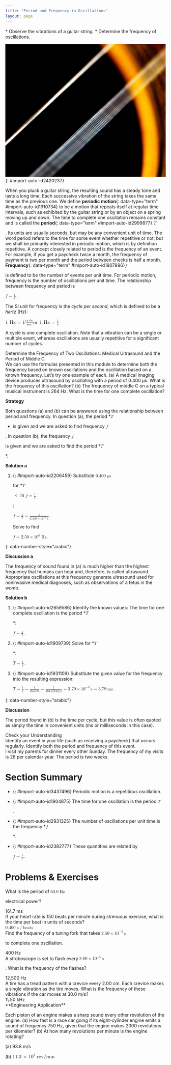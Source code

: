 ```yaml
---
title: "Period and Frequency in Oscillations"
layout: page
---
```



<div data-type="abstract" markdown="1">
* Observe the vibrations of a guitar string.
* Determine the frequency of oscillations.

</div>

 ![The given figure shows a closed zoom view of the strings of a guitar. There are two slanting white colored strings in the picture. In the nearer string, the gaps between the circular threads of the string are visible, whereas the second white string at the back looks like a white thin stick.](../resources/Figure_17_02_01a.jpg "The strings on this guitar vibrate at regular time intervals. (credit: JAR)"){: #import-auto-id2420237}

When you pluck a guitar string, the resulting sound has a steady tone and lasts a long time. Each successive vibration of the string takes the same time as the previous one. We define **periodic motion**{: data-type="term" #import-auto-id1910734} to be a motion that repeats itself at regular time intervals, such as exhibited by the guitar string or by an object on a spring moving up and down. The time to complete one oscillation remains constant and is called the **period**{: data-type="term" #import-auto-id2999877} <math xmlns="http://www.w3.org/1998/Math/MathML"><semantics><mrow><mrow><mi>T</mi></mrow><mrow /></mrow><annotation encoding="StarMath 5.0"> size 12{T} {}</annotation></semantics></math>

. Its units are usually seconds, but may be any convenient unit of time. The word period refers to the time for some event whether repetitive or not; but we shall be primarily interested in periodic motion, which is by definition repetitive. A concept closely related to period is the frequency of an event. For example, if you get a paycheck twice a month, the frequency of payment is two per month and the period between checks is half a month. **Frequency**{: data-type="term" #import-auto-id1907896}<math xmlns="http://www.w3.org/1998/Math/MathML"><semantics><mrow><mrow><mi>f</mi></mrow><mrow /></mrow><annotation encoding="StarMath 5.0"> size 12{f} {}</annotation></semantics></math>

 is defined to be the number of events per unit time. For periodic motion, frequency is the number of oscillations per unit time. The relationship between frequency and period is

<div data-type="equation" id="eip-768">
<math xmlns="http://www.w3.org/1998/Math/MathML"><semantics><mrow><mrow><mrow><mi>f</mi><mo stretchy="false">=</mo><mfrac><mn>1</mn><mi>T</mi></mfrac></mrow></mrow><mo>.</mo></mrow><annotation encoding="StarMath 5.0"> size 12{f= { {1} over {T} } } {}</annotation></semantics></math>
</div>

The SI unit for frequency is the *cycle per second*, which is defined to be a *hertz* (Hz):

<div data-type="equation" id="eip-880">
<math xmlns="http://www.w3.org/1998/Math/MathML"> <semantics> <mrow> <mstyle mathsize="12pt"> <mrow> <mrow> <mi /> <mrow> <mtext> 1 Hz </mtext> <mo stretchy="false"> = </mo> <mn> 1 </mn> </mrow> <mi /> <mrow> <mfrac> <mrow> <mtext> cycle </mtext> </mrow> <mrow> <mtext> sec </mtext> </mrow> </mfrac> </mrow> <mi /> <mrow> <mtext> or 1 Hz </mtext> <mo stretchy="false"> = </mo> <mrow> <mfrac> <mrow> <mn> 1 </mn> </mrow> <mrow> <mtext> s </mtext> </mrow> </mfrac> </mrow> </mrow> </mrow> </mrow> </mstyle> <mrow /> </mrow> <annotation encoding="StarMath 5.0"> size 12{1`"Hz"=1` { {"cycle"} over {"sec"} } ``"or 1 Hz"= { {1} over {s} } } {} </annotation> </semantics> </math>
</div>

A cycle is one complete oscillation. Note that a vibration can be a single or multiple event, whereas oscillations are usually repetitive for a significant number of cycles.

<div data-type="example" markdown="1">
<div data-type="title">
Determine the Frequency of Two Oscillations: Medical Ultrasound and the Period of Middle C
</div>
We can use the formulas presented in this module to determine both the frequency based on known oscillations and the oscillation based on a known frequency. Let’s try one example of each. (a) A medical imaging device produces ultrasound by oscillating with a period of 0.400 µs. What is the frequency of this oscillation? (b) The frequency of middle C on a typical musical instrument is 264 Hz. What is the time for one complete oscillation?

**Strategy**

Both questions (a) and (b) can be answered using the relationship between period and frequency. In question (a), the period *<math xmlns="http://www.w3.org/1998/Math/MathML"><semantics><mrow><mrow><mi>T</mi></mrow><mrow /></mrow><annotation encoding="StarMath 5.0"> size 12{T} {}</annotation></semantics></math>

* is given and we are asked to find frequency <math xmlns="http://www.w3.org/1998/Math/MathML"><semantics><mrow><mrow><mi>f</mi></mrow><mrow /></mrow><annotation encoding="StarMath 5.0"> size 12{f} {}</annotation></semantics></math>

. In question (b), the frequency <math xmlns="http://www.w3.org/1998/Math/MathML"><semantics><mrow><mrow><mi>f</mi></mrow><mrow /></mrow><annotation encoding="StarMath 5.0"> size 12{f} {}</annotation></semantics></math>

 is given and we are asked to find the period *<math xmlns="http://www.w3.org/1998/Math/MathML"><semantics><mrow><mrow><mi>T</mi></mrow><mrow /></mrow><annotation encoding="StarMath 5.0"> size 12{T} {}</annotation></semantics></math>

*.

**Solution a**

1.  {: #import-auto-id2206459} Substitute
    <math xmlns="http://www.w3.org/1998/Math/MathML"> <semantics> <mrow> <mrow> <mrow> <mn> 0 </mn> <mtext> . </mtext> <mtext> 400 </mtext> <mspace width="0.25em" /> <mstyle fontstyle="normal"><mtext mathvariant="normal"> μ </mtext></mstyle> <mtext> s</mtext> </mrow> </mrow> <mrow /> </mrow> <annotation encoding="StarMath 5.0"> size 12{0 "." "400"`"μs"} {} </annotation> </semantics> </math>
    
    for *<math xmlns="http://www.w3.org/1998/Math/MathML"><semantics><mrow><mrow><mi>T</mi></mrow><mrow /></mrow><annotation encoding="StarMath 5.0"> size 12{T} {}</annotation></semantics></math>
    
    * in
    <math xmlns="http://www.w3.org/1998/Math/MathML"><semantics><mrow><mrow><mrow><mi>f</mi><mo stretchy="false">=</mo><mfrac><mn>1</mn><mi>T</mi></mfrac></mrow></mrow><mrow /></mrow><annotation encoding="StarMath 5.0"> size 12{f= { {1} over {T} } } {}</annotation></semantics></math>
    
    \:
    <div data-type="equation" id="eip-666">
    <math xmlns="http://www.w3.org/1998/Math/MathML"> <semantics> <mrow> <mrow> <mrow> <mrow> <mi>f</mi> <mo stretchy="false">=</mo> <mfrac> <mn>1</mn> <mi>T</mi> </mfrac> </mrow> <mo stretchy="false">=</mo> <mfrac> <mn>1</mn> <mrow> <mn>0</mn> <mtext>.</mtext> <mrow> <mtext>400</mtext> <mo stretchy="false">×</mo> <msup> <mtext>10</mtext> <mrow> <mrow> <mo stretchy="false">−</mo> <mn>6</mn> </mrow> </mrow> </msup> </mrow><mspace width="0.25em" /> <mn>s</mn> </mrow> </mfrac> </mrow> </mrow> <mo>.</mo> <mrow /> </mrow> <annotation encoding="StarMath 5.0"> size 12{f= { {1} over {T} } = { {1} over {0 "." "400" times "10" rSup { size 8{ - 6} } s} } } {}</annotation> </semantics> </math>
    </div>
    
    Solve to find
    
    <div data-type="equation" id="eip-520">
    <math xmlns="http://www.w3.org/1998/Math/MathML"> <semantics> <mrow> <mrow> <mrow> <mrow> <mi>f</mi> <mo stretchy="false">=</mo> <mn>2</mn> </mrow> <mtext>.</mtext> <mrow> <mtext>50</mtext> <mo stretchy="false">×</mo> <msup> <mtext> 10</mtext> <mrow> <mn>6</mn> </mrow> </msup> </mrow> <mspace width="0.25em" /> <mtext>Hz</mtext> </mrow> </mrow> <mo>.</mo> <mrow /> </mrow> <annotation encoding="StarMath 5.0"> size 12{f=2 "." "50" times " 10" rSup { size 8{6} } "Hz"} {}</annotation> </semantics> </math>
    </div>
{: data-number-style="arabic"}

**Discussion a**

The frequency of sound found in (a) is much higher than the highest frequency that humans can hear and, therefore, is called ultrasound. Appropriate oscillations at this frequency generate ultrasound used for noninvasive medical diagnoses, such as observations of a fetus in the womb.

**Solution b**

1.  {: #import-auto-id2659586} Identify the known values:
    The time for one complete oscillation is the period *<math xmlns="http://www.w3.org/1998/Math/MathML"><semantics><mrow><mrow><mi>T</mi></mrow><mrow /></mrow><annotation encoding="StarMath 5.0"> size 12{T} {}</annotation></semantics></math>
    
    *\:
    
    <div data-type="equation" id="eip-605">
    <math xmlns="http://www.w3.org/1998/Math/MathML"> <semantics> <mrow> <mrow> <mrow> <mi>f</mi> <mo stretchy="false">=</mo> <mfrac> <mn>1</mn> <mi>T</mi> </mfrac> </mrow> </mrow> <mo>.</mo> </mrow> <annotation encoding="StarMath 5.0"> size 12{f= { {1} over {T} } } {}</annotation> </semantics> </math>
    </div>

2.  {: #import-auto-id1909739} Solve for *<math xmlns="http://www.w3.org/1998/Math/MathML"><semantics><mrow><mrow><mi>T</mi></mrow><mrow /></mrow><annotation encoding="StarMath 5.0"> size 12{T} {}</annotation></semantics></math>
    
    *\:
    <div data-type="equation" id="eip-600">
    <math xmlns="http://www.w3.org/1998/Math/MathML"> <semantics> <mrow> <mrow> <mrow> <mi>T</mi> <mo stretchy="false">=</mo> <mfrac> <mn>1</mn> <mi>f</mi> </mfrac> </mrow> </mrow> <mrow /> <mo>.</mo> </mrow> <annotation encoding="StarMath 5.0"> size 12{T= { {1} over {f} } } {}</annotation> </semantics> </math>
    </div>

3.  {: #import-auto-id1931109} Substitute the given value for the frequency into the resulting expression:
    <div data-type="equation" id="eip-663">
    <math xmlns="http://www.w3.org/1998/Math/MathML"> <semantics> <mrow> <mrow> <mrow> <mrow> <mrow> <mrow> <mrow> <mi>T</mi> <mo stretchy="false">=</mo> <mfrac> <mn>1</mn> <mi>f</mi> </mfrac> </mrow> <mo stretchy="false">=</mo> <mfrac> <mn>1</mn> <mrow> <mtext>264</mtext> <mspace width="0.25em" /> <mtext> Hz</mtext> </mrow> </mfrac> </mrow> <mo stretchy="false">=</mo> <mfrac> <mn>1</mn> <mrow> <mtext>264</mtext><mspace width="0.25em" /> <mtext> cycles/s</mtext> </mrow> </mfrac> </mrow> <mo stretchy="false">=</mo> <mn>3</mn> </mrow> <mtext>.</mtext> <mrow> <mtext>79</mtext> <mo stretchy="false">×</mo> <msup> <mtext>10</mtext> <mrow> <mrow> <mo stretchy="false">−</mo> <mn>3</mn> </mrow> </mrow> </msup> </mrow> <mrow> <mspace width="0.25em" /> <mtext>s</mtext> <mo stretchy="false">=</mo> <mn>3</mn> </mrow> <mtext>.</mtext> <mtext>79</mtext><mspace width="0.25em" /> <mtext> ms</mtext> </mrow> </mrow> <mo>.</mo> </mrow> <annotation encoding="StarMath 5.0"> size 12{T= { {1} over {f} } = { {1} over {"264"" Hz"} } = { {1} over {"264"" cycles/s"} } =3 "." "79" times "10" rSup { size 8{ - 3} } s=3 "." "79"" ms"} {}</annotation> </semantics> </math>
    </div>
{: data-number-style="arabic"}

<strong>Discussion </strong>

The period found in (b) is the time per cycle, but this value is often quoted as simply the time in convenient units (ms or milliseconds in this case).

</div>

<div data-type="exercise" data-label="">
<div data-type="title">
Check your Understanding
</div>
<div data-type="problem" markdown="1">
Identify an event in your life (such as receiving a paycheck) that occurs regularly. Identify both the period and frequency of this event.

</div>
<div data-type="solution" print-placement="here" markdown="1">
I visit my parents for dinner every other Sunday. The frequency of my visits is 26 per calendar year. The period is two weeks.

</div>
</div>

# Section Summary

* {: #import-auto-id3437496} Periodic motion is a repetitious oscillation.
* {: #import-auto-id1904875} The time for one oscillation is the period
  <math xmlns="http://www.w3.org/1998/Math/MathML"><semantics><mrow><mrow><mi>T</mi></mrow><mrow /></mrow><annotation encoding="StarMath 5.0"> size 12{T} {}</annotation></semantics></math>
  
  .
* {: #import-auto-id2931325} The number of oscillations per unit time is the frequency *<math xmlns="http://www.w3.org/1998/Math/MathML"><semantics><mrow><mrow><mi>f</mi></mrow><mrow /></mrow><annotation encoding="StarMath 5.0"> size 12{f} {}</annotation></semantics></math>
  
  *.
* {: #import-auto-id2382777} These quantities are related by
  <div data-type="equation" id="eip-794">
  <math xmlns="http://www.w3.org/1998/Math/MathML"> <semantics> <mrow> <mrow> <mrow> <mi>f</mi> <mo stretchy="false">=</mo> <mfrac> <mn>1</mn> <mi>T</mi> </mfrac> </mrow> </mrow> <mrow /> <mo>.</mo> </mrow> <annotation encoding="StarMath 5.0"> size 12{f= { {1} over {T} } } {}</annotation> </semantics> </math>
  </div>

# Problems &amp; Exercises

<div data-type="exercise" data-label="problems-exercises">
<div data-type="problem" markdown="1">
What is the period of <math xmlns="http://www.w3.org/1998/Math/MathML"><semantics><mrow><mrow><mrow><mtext>60</mtext><mtext>.</mtext><mn>0</mn><mi /><mspace width="0.25em" /><mtext>Hz</mtext></mrow></mrow><mrow /></mrow><annotation encoding="StarMath 5.0"> size 12{"60" "." 0`"Hz"} {}</annotation></semantics></math>

 electrical power?

</div>
<div data-type="solution" markdown="1">
16\.7 ms

</div>
</div>

<div data-type="exercise" data-label="problems-exercises">
<div data-type="problem" markdown="1">
If your heart rate is 150 beats per minute during strenuous exercise, what is the time per beat in units of seconds?

</div>
<div data-type="solution" markdown="1">
<math xmlns="http://www.w3.org/1998/Math/MathML"><semantics><mrow><mn>0.400 s</mn><mo stretchy="false">/</mo><mtext>beats</mtext></mrow></semantics></math>

</div>
</div>

<div data-type="exercise" data-label="problems-exercises">
<div data-type="problem" markdown="1">
Find the frequency of a tuning fork that takes <math xmlns="http://www.w3.org/1998/Math/MathML"><semantics><mrow><mrow><mrow><mn>2</mn><mtext>.</mtext><mrow><mtext>50</mtext><mo stretchy="false">×</mo><msup><mtext>10</mtext><mrow><mrow><mo stretchy="false">−</mo><mn>3</mn></mrow></mrow></msup></mrow><mspace width="0.25em" /><mtext>s</mtext></mrow></mrow><mrow /></mrow><annotation encoding="StarMath 5.0"> size 12{2 "." "50" times "10" rSup { size 8{ - 3} } s} {}</annotation></semantics></math>

 to complete one oscillation.

</div>
<div data-type="solution" markdown="1">
400 Hz

</div>
</div>

<div data-type="exercise" data-label="problems-exercises">
<div data-type="problem" markdown="1">
A stroboscope is set to flash every <math xmlns="http://www.w3.org/1998/Math/MathML"><semantics><mrow><mrow><mrow><mn>8</mn><mtext>.</mtext><mrow><mtext>00</mtext><mo stretchy="false">×</mo><msup><mtext>10</mtext><mrow><mrow><mo stretchy="false">−</mo><mn>5</mn></mrow></mrow></msup></mrow><mspace width="0.25em" /><mtext>s</mtext></mrow></mrow><mrow /></mrow><annotation encoding="StarMath 5.0"> size 12{8 "." "00" times "10" rSup { size 8{ - 5} } `s} {}</annotation></semantics></math>

. What is the frequency of the flashes?

</div>
<div data-type="solution" markdown="1">
12,500 Hz

</div>
</div>

<div data-type="exercise" data-label="problems-exercises">
<div data-type="problem" markdown="1">
A tire has a tread pattern with a crevice every 2.00 cm. Each crevice makes a single vibration as the tire moves. What is the frequency of these vibrations if the car moves at 30.0 m/s?

</div>
<div data-type="solution" markdown="1">
1\.50 kHz

</div>
</div>

<div data-type="exercise" data-label="problems-exercises">
<div data-type="problem" markdown="1">
**Engineering Application**

Each piston of an engine makes a sharp sound every other revolution of the engine. (a) How fast is a race car going if its eight-cylinder engine emits a sound of frequency 750 Hz, given that the engine makes 2000 revolutions per kilometer? (b) At how many revolutions per minute is the engine rotating?

</div>
<div data-type="solution" markdown="1">
(a) 93.8 m/s

(b) <math xmlns="http://www.w3.org/1998/Math/MathML"> <semantics> <mrow> <mstyle mathsize="12pt"> <mrow> <mrow> <mtext> 11 </mtext> <mtext> . </mtext> <mrow> <mn> 3 </mn> <mo stretchy="false"> × </mo> <msup> <mtext> 10 </mtext> <mrow> <mstyle mathsize="8pt"> <mrow> <mrow> <mn> 3 </mn> </mrow> </mrow> </mstyle> </mrow> </msup> </mrow> <mi /><mspace width="0.25em" /> <mtext> rev/min </mtext> </mrow> </mrow> </mstyle> <mrow /> </mrow> <annotation encoding="StarMath 5.0"> size 12{"11" "." 3 times "10" rSup { size 8{3} } `"rev/min"} {} </annotation> </semantics> </math>

</div>
</div>

